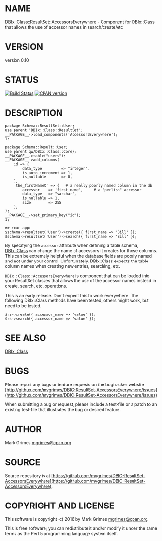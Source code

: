 # NAME

DBIx::Class::ResultSet::AccessorsEverywhere - Component for DBIx::Class that allows the use of accessor names in search/create/etc

# VERSION

version 0.10

# STATUS

<div>
    <a href="https://travis-ci.org/mvgrimes/DBIC-ResultSet-AccessorsEverywhere"><img src="https://travis-ci.org/mvgrimes/DBIC-ResultSet-AccessorsEverywhere.svg?branch=master" alt="Build Status"></a>
    <a href="https://metacpan.org/pod/DBIx::Class::ResultSet::AccessorsEverywhere"><img alt="CPAN version" src="https://badge.fury.io/pl/DBIC-ResultSet-AccessorsEverywhere.svg" /></a>
</div>

# DESCRIPTION

    package Schema::ResultSet::User;
    use parent 'DBIx::Class::ResultSet';
    __PACKAGE__->load_components('AccessorsEverywhere');
    1;

    package Schema::Result::User;
    use parent qw/DBIx::Class::Core/;
    __PACKAGE__->table("users");
    __PACKAGE__->add_columns(
        id => {
            data_type         => "integer",
            is_auto_increment => 1,
            is_nullable       => 0,
        },
        'the_firstNameX' => {   # a really poorly named column in the db
            accessor    => 'first_name',     # a "perlish" accessor
            data_type   => "varchar",
            is_nullable => 1,
            size        => 255
        },
    );
    __PACKAGE__->set_primary_key("id");
    1;

    ## Your app:
    $schema->resultset('User')->create({ first_name => 'Bill' });
    $schema->resultset('User')->search({ first_name => 'Bill' });

By specifying the `accessor` attribute when defining a table schema,
[DBIx::Class](https://metacpan.org/pod/DBIx::Class) can change the name of accessors it creates for those columns.
This can be extremely helpful when the database fields are poorly named and
not under your control. Unfortunately, DBIx::Class expects the table column
names when creating new entries, searching, etc.

`DBIx::Class::AccessorsEverywhere` is component that can be loaded into your
ResultSet classes that allows the use of the accessor names instead in
create, search, etc. operations.

This is an early release. Don't expect this to work everywhere. The following
DBIx::Class methods have been tested, others might work, but need to be tested.

    $rs->create({ accessor_name => 'value' });
    $rs->search({ accessor_name => 'value' });

# SEE ALSO

[DBIx::Class](https://metacpan.org/pod/DBIx::Class)

# BUGS

Please report any bugs or feature requests on the bugtracker website [http://github.com/mvgrimes/DBIC-ResultSet-AccessorsEverywhere/issues](http://github.com/mvgrimes/DBIC-ResultSet-AccessorsEverywhere/issues)

When submitting a bug or request, please include a test-file or a
patch to an existing test-file that illustrates the bug or desired
feature.

# AUTHOR

Mark Grimes <mgrimes@cpan.org>

# SOURCE

Source repository is at [https://github.com/mvgrimes/DBIC-ResultSet-AccessorsEverywhere](https://github.com/mvgrimes/DBIC-ResultSet-AccessorsEverywhere).

# COPYRIGHT AND LICENSE

This software is copyright (c) 2016 by Mark Grimes <mgrimes@cpan.org>.

This is free software; you can redistribute it and/or modify it under
the same terms as the Perl 5 programming language system itself.
